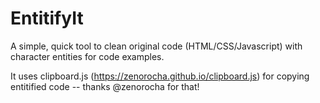 # EntitifyIt

A simple, quick tool to clean original code (HTML/CSS/Javascript) with character entities for code examples. 

It uses clipboard.js (https://zenorocha.github.io/clipboard.js) for copying entitified code -- thanks @zenorocha for that!
